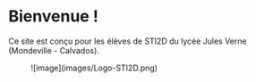 # Bienvenue !
Ce site est conçu pour les élèves de STI2D du lycée Jules Verne (Mondeville - Calvados).

<figure markdown>
  ![image](images/Logo-STI2D.png)
</figure>


